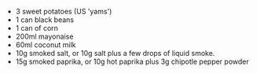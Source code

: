 - 3 sweet potatoes (US 'yams')
- 1 can black beans
- 1 can of corn
- 200ml mayonaise
- 60ml coconut milk
- 10g smoked salt, or 10g salt plus a few drops of liquid smoke.
- 15g smoked paprika, or 10g hot paprika plus 3g chipotle pepper powder



